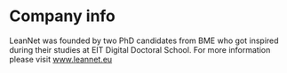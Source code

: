 # Company info
LeanNet was founded by two PhD candidates from BME who got inspired during their studies at EIT Digital Doctoral School.
For more information please visit www.leannet.eu
